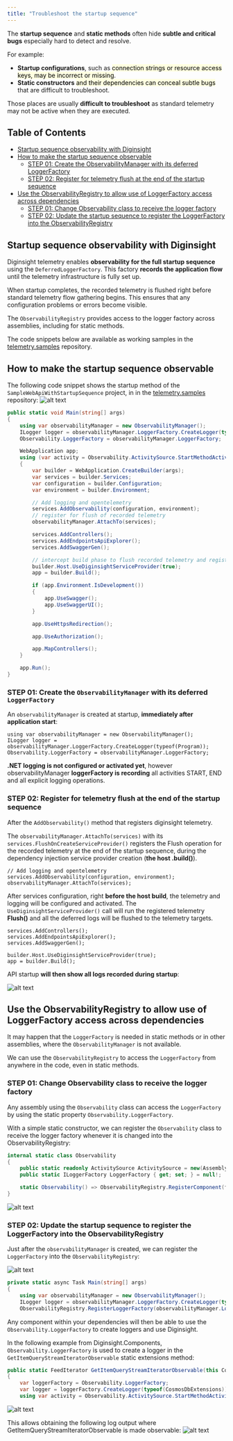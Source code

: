 ```yaml
---
title: "Troubleshoot the startup sequence"
---
```


The **startup sequence** and **static methods** often hide **subtle and critical bugs** especially hard to detect and resolve.

For example:

- **Startup configurations**, such as <mark style="background-color:lightyellow">connection strings or resource access keys, may be incorrect or missing</mark>.
- **Static constructors** <mark style="background-color:lightyellow">and their dependencies can conceal subtle bugs</mark> that are difficult to troubleshoot.

Those places are usually __difficult to troubleshoot__ as standard telemetry may not be active when they are executed.

## Table of Contents

- [Startup sequence observability with Diginsight](#startup-sequence-observability-with-diginsight)
- [How to make the startup sequence observable](#how-to-make-the-startup-sequence-observable)
  - [STEP 01: Create the ObservabilityManager with its deferred LoggerFactory](#step-01-create-the-observabilitymanager-with-its-deferred-loggerfactory)
  - [STEP 02: Register for telemetry flush at the end of the startup sequence](#step-02-register-for-telemetry-flush-at-the-end-of-the-startup-sequence)
- [Use the ObservabilityRegistry to allow use of LoggerFactory access across dependencies](#use-the-observabilityregistry-to-allow-use-of-loggerfactory-access-across-dependencies)
  - [STEP 01: Change Observability class to receive the logger factory](#step-01-change-observability-class-to-receive-the-logger-factory)
  - [STEP 02: Update the startup sequence to register the LoggerFactory into the ObservabilityRegistry](#step-02-update-the-startup-sequence-to-register-the-loggerfactory-into-the-observabilityregistry)

## Startup sequence observability with Diginsight

Diginsight telemetry enables **observability for the full startup sequence** using the `DeferredLoggerFactory`. This factory **records the application flow** until the telemetry infrastructure is fully set up.

When startup completes, the recorded telemetry is flushed right before standard telemetry flow gathering begins. This ensures that any configuration problems or errors become visible.

The `ObservabilityRegistry` provides access to the logger factory across assemblies, including for static methods.

The code snippets below are available as working samples in the [telemetry.samples](https://github.com/diginsight/telemetry.samples) repository.

## How to make the startup sequence observable

The following code snippet shows the startup method of the `SampleWebApiWithStartupSequence` project, in in the [telemetry.samples](https://github.com/diginsight/telemetry.samples) repository:
![alt text](<images/000.02 SampleWebAPIWithStartupSequence.png>)

```c#
public static void Main(string[] args)
{
    using var observabilityManager = new ObservabilityManager();
    ILogger logger = observabilityManager.LoggerFactory.CreateLogger(typeof(Program));
    Observability.LoggerFactory = observabilityManager.LoggerFactory;

    WebApplication app;
    using (var activity = Observability.ActivitySource.StartMethodActivity(logger, new { args }))
    {
        var builder = WebApplication.CreateBuilder(args);
        var services = builder.Services;
        var configuration = builder.Configuration;
        var environment = builder.Environment;

        // Add logging and opentelemetry
        services.AddObservability(configuration, environment);
        // register for flush of recorded telemetry
        observabilityManager.AttachTo(services);

        services.AddControllers();
        services.AddEndpointsApiExplorer();
        services.AddSwaggerGen();

        // intercept build phase to flush recorded telemetry and register diginsight components
        builder.Host.UseDiginsightServiceProvider(true);
        app = builder.Build();

        if (app.Environment.IsDevelopment())
        {
            app.UseSwagger();
            app.UseSwaggerUI();
        }

        app.UseHttpsRedirection();

        app.UseAuthorization();

        app.MapControllers();
    }

    app.Run();
}
```

### STEP 01: Create the `ObservabilityManager` with its deferred `LoggerFactory`

An `observabilityManager` is created at startup, __immediately after application start__:
```
using var observabilityManager = new ObservabilityManager();
ILogger logger = observabilityManager.LoggerFactory.CreateLogger(typeof(Program));
Observability.LoggerFactory = observabilityManager.LoggerFactory;
```

__.NET logging is not configured or activated yet__, however observabilityManager __loggerFactory is recording__ all activities START, END and all explicit logging operations.

### STEP 02: Register for telemetry flush at the end of the startup sequence

After the `AddObservability()` method that registers diginsight telemetry.<br>

The `observabilityManager.AttachTo(services)` with its `services.FlushOnCreateServiceProvider()` registers the Flush operation for the recorded telemetry at the end of the startup sequence, during the dependency injection service provider creation (**the host .build()**).

```
// Add logging and opentelemetry
services.AddObservability(configuration, environment);
observabilityManager.AttachTo(services);
```

After services configuration, right __before the host build__, the telemetry and logging will be configured and activated.
The `UseDiginsightServiceProvider()` call will run the registered telemetry __Flush()__ and all the deferred logs will be flushed to the telemetry targets.

```
services.AddControllers();
services.AddEndpointsApiExplorer();
services.AddSwaggerGen();

builder.Host.UseDiginsightServiceProvider(true);
app = builder.Build();
```

API startup __will then show all logs recorded during startup__:

![alt text](<images/000.03 Resulting startup log.png>)

## Use the ObservabilityRegistry to allow use of LoggerFactory access across dependencies

It may happen that the `LoggerFactory` is needed in static methods or in other assemblies, where the `ObservabilityManager` is not available.

We can use the `ObservabilityRegistry` to access the `LoggerFactory` from anywhere in the code, even in static methods.

### STEP 01: Change Observability class to receive the logger factory

Any assembly using the `Observability` class can access the `LoggerFactory` by using the static property `Observability.LoggerFactory`.

With a simple static constructor, we can register the `Observability` class to receive the logger factory whenever it is changed into the ObservabilityRegistry:

```c#
internal static class Observability
{
    public static readonly ActivitySource ActivitySource = new(Assembly.GetExecutingAssembly().GetName().Name!);
    public static ILoggerFactory LoggerFactory { get; set; } = null!;

    static Observability() => ObservabilityRegistry.RegisterComponent(factory => LoggerFactory = factory);
}
```

![alt text](<images/001.00 Observability class with static constructor.png>)

### STEP 02: Update the startup sequence to register the LoggerFactory into the ObservabilityRegistry

Just after the `observabilityManager` is created, we can register the `LoggerFactory` into the `ObservabilityRegistry`:

![alt text](<images/002.00 Startup sequence registers LoggerFactory into ObservabilityRegistry.png>)

```c#
private static async Task Main(string[] args)
{
    using var observabilityManager = new ObservabilityManager();
    ILogger logger = observabilityManager.LoggerFactory.CreateLogger(typeof(Program));
    ObservabilityRegistry.RegisterLoggerFactory(observabilityManager.LoggerFactory);
```

Any component within your dependencies will then be able to use the `Observability.LoggerFactory` to create loggers and use Diginsight.

In the following example from Diginsight.Components, `Observability.LoggerFactory` is used to create a logger in the `GetItemQueryStreamIteratorObservable` static extensions method:

```c#
public static FeedIterator GetItemQueryStreamIteratorObservable(this Container container, string query, string? continuationToken = null, QueryRequestOptions? requestOptions = null)
{
    var loggerFactory = Observability.LoggerFactory;
    var logger = loggerFactory.CreateLogger(typeof(CosmosDbExtensions));
    using var activity = Observability.ActivitySource.StartMethodActivity(logger, () => new { query, continuationToken, requestOptions });
```

![alt text](<images/002.01 Static method observability example.png>)

This allows obtaining the following log output where GetItemQueryStreamIteratorObservable is made observable:
![alt text](<images/002.02 Static method observability output log.png>)
